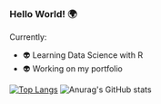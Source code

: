 ### Hello World! 🌍

<!--
**lynnagidza/lynnagidza** is a ✨ _special_ ✨ repository because its `README.md` (this file) appears on your GitHub profile.

Here are some ideas to get you started:

- 🔭 I’m currently working on ...
- 🌱 I’m currently learning ...
- 👯 I’m looking to collaborate on ...
- 🤔 I’m looking for help with ...
- 💬 Ask me about ...
- 📫 How to reach me: ...
- 😄 Pronouns: ...
- ⚡ Fun fact: ...
-->

Currently:
- 👽 Learning Data Science with R
- 👽 Working on my portfolio

[![Top Langs](https://github-readme-stats.vercel.app/api/top-langs/?username=lynnagidza&layout=compact&theme=graywhite)](https://github.com/anuraghazra/github-readme-stats)
![Anurag's GitHub stats](https://github-readme-stats.vercel.app/api?username=lynnagidza&count_private=true&show_icons=true&theme=graywhite&hide=contribs)



